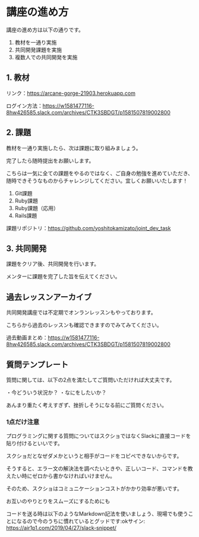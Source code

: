 # 講座の進め方
講座の進め方は以下の通りです。

1. 教材を一通り実施
2. 共同開発課題を実施
3. 複数人での共同開発を実施

## 1. 教材
リンク：https://arcane-gorge-21903.herokuapp.com

ログイン方法：https://w1581477116-8hw426585.slack.com/archives/CTK3SBDGT/p1581507819002800

## 2. 課題
教材を一通り実施したら、次は課題に取り組みましょう。

完了したら随時提出をお願いします。

こちらは一気に全ての課題をやるのではなく、ご自身の勉強を進めていただき、随時できそうなものからチャレンジしてください。宜しくお願いいたします！

1. Git課題
2. Ruby課題
3. Ruby課題（応用）
4. Rails課題

課題リポジトリ：https://github.com/yoshitokamizato/joint_dev_task

## 3. 共同開発
課題をクリア後、共同開発を行います。

メンターに課題を完了した旨を伝えてください。

## 過去レッスンアーカイブ
共同開発講座では不定期でオンランレッスンもやっております。

こちらから過去のレッスンも確認できますのでみてみてください。

過去動画まとめ：https://w1581477116-8hw426585.slack.com/archives/CTK3SBDGT/p1581507819002800

## 質問テンプレート
質問に関しては、以下の2点を満たしてご質問いただければ大丈夫です。

・今どういう状況か？
・なにをしたいか？

あんまり重たく考えすぎず、挫折しそうになる前にご質問ください。

### 1点だけ注意
プログラミングに関する質問についてはスクショではなくSlackに直接コードを貼り付けるといいです。

スクショだとなぜダメかというと相手がコードをコピペできないからです。

そうすると、エラー文の解決法を調べたいときや、正しいコード、コマンドを教えたい時にゼロから書かなければいけません。

そのため、スクショはコミュニケーションコストがかかり効率が悪いです。

お互いのやりとりをスムーズにするためにも

コードを送る時は以下のようなMarkdown記法を使いましょう、現場でも使うことになるので今のうちに慣れているとグッドです:okサイン:
https://air1p1.com/2019/04/27/slack-snippet/
